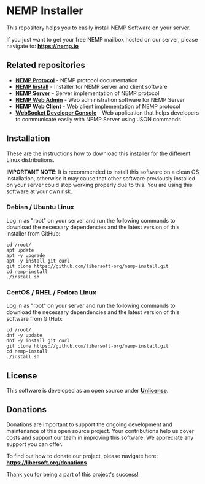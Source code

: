 # NEMP Installer

This repository helps you to easily install NEMP Software on your server.

If you just want to get your free NEMP mailbox hosted on our server, please navigate to: **https://nemp.io**

## Related repositories

- [**NEMP Protocol**](https://github.com/libersoft-org/nemp-protocol) - NEMP protocol documentation
- [**NEMP Install**](https://github.com/libersoft-org/nemp-install) - Installer for NEMP server and client software
- [**NEMP Server**](https://github.com/libersoft-org/nemp-server) - Server implementation of NEMP protocol
- [**NEMP Web Admin**](https://github.com/libersoft-org/nemp-admin-web) - Web administration software for NEMP Server
- [**NEMP Web Client**](https://github.com/libersoft-org/nemp-client-web) - Web client implementation of NEMP protocol
- [**WebSocket Developer Console**](https://github.com/libersoft-org/websocket-console) - Web application that helps developers to communicate easily with NEMP Server using JSON commands

## Installation

These are the instructions how to download this installer for the different Linux distributions.

**IMPORTANT NOTE**: It is recommended to install this software on a clean OS installation, otherwise it may cause that other software previously installed on your server could stop working properly due to this. You are using this software at your own risk.

### Debian / Ubuntu Linux

Log in as "root" on your server and run the following commands to download the necessary dependencies and the latest version of this installer from GitHub:

```console
cd /root/
apt update
apt -y upgrade
apt -y install git curl
git clone https://github.com/libersoft-org/nemp-install.git
cd nemp-install
./install.sh
```

### CentOS / RHEL / Fedora Linux

Log in as "root" on your server and run the following commands to download the necessary dependencies and the latest version of this software from GitHub:

```console
cd /root/
dnf -y update
dnf -y install git curl
git clone https://github.com/libersoft-org/nemp-install.git
cd nemp-install
./install.sh
```

## License

This software is developed as an open source under [**Unlicense**](./LICENSE).

## Donations

Donations are important to support the ongoing development and maintenance of this open source project. Your contributions help us cover costs and support our team in improving this software. We appreciate any support you can offer.

To find out how to donate our project, please navigate here: **https://libersoft.org/donations**

Thank you for being a part of this project's success!
